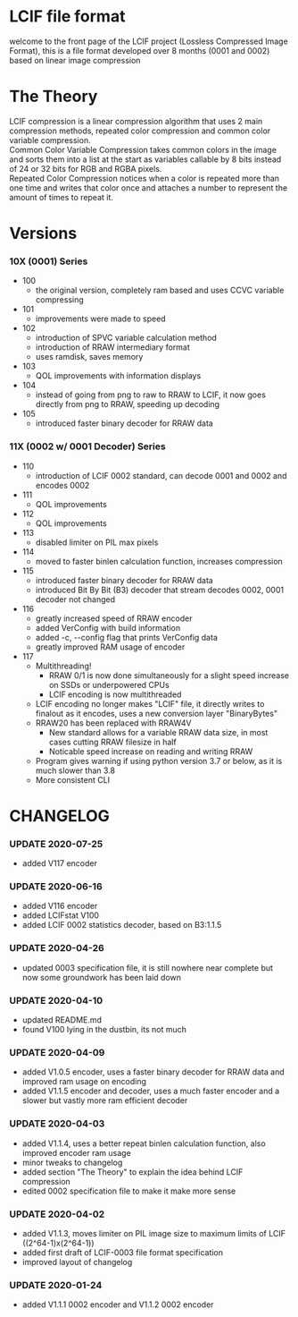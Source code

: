 # LCIF file format

welcome to the front page of the LCIF project (Lossless Compressed Image Format), this is a file format developed over 8 months (0001 and 0002) based on linear image compression

# The Theory

LCIF compression is a linear compression algorithm that uses 2 main compression methods, repeated color compression and common color variable compression.  
Common Color Variable Compression takes common colors in the image and sorts them into a list at the start as variables callable by 8 bits instead of 24 or 32 bits for RGB and RGBA pixels.  
Repeated Color Compression notices when a color is repeated more than one time and writes that color once and attaches a number to represent the amount of times to repeat it.  

# Versions

### 10X (0001) Series
- 100
  - the original version, completely ram based and uses CCVC variable compressing
- 101
  - improvements were made to speed
- 102
  - introduction of SPVC variable calculation method
  - introduction of RRAW intermediary format
  - uses ramdisk, saves memory
- 103
  - QOL improvements with information displays
- 104
  - instead of going from png to raw to RRAW to LCIF, it now goes directly from png to RRAW, speeding up decoding
- 105
  - introduced faster binary decoder for RRAW data
### 11X (0002 w/ 0001 Decoder) Series
- 110
  - introduction of LCIF 0002 standard, can decode 0001 and 0002 and encodes 0002
- 111
  - QOL improvements
- 112
  - QOL improvements
- 113
  - disabled limiter on PIL max pixels
- 114
  - moved to faster binlen calculation function, increases compression
- 115
  - introduced faster binary decoder for RRAW data
  - introduced Bit By Bit (B3) decoder that stream decodes 0002, 0001 decoder not changed
- 116
  - greatly increased speed of RRAW encoder
  - added VerConfig with build information
  - added -c, --config flag that prints VerConfig data
  - greatly improved RAM usage of encoder
- 117
  - Multithreading! 
    - RRAW 0/1 is now done simultaneously for a slight speed increase on SSDs or underpowered CPUs
    - LCIF encoding is now multithreaded
  - LCIF encoding no longer makes "LCIF" file, it directly writes to finalout as it encodes, uses a new conversion layer "BinaryBytes"
  - RRAW20 has been replaced with RRAW4V
    - New standard allows for a variable RRAW data size, in most cases cutting RRAW filesize in half
    - Noticable speed increase on reading and writing RRAW
  - Program gives warning if using python version 3.7 or below, as it is much slower than 3.8
  - More consistent CLI


# CHANGELOG

### UPDATE 2020-07-25
- added V117 encoder

### UPDATE 2020-06-16
- added V116 encoder
- added LCIFstat V100
- added LCIF 0002 statistics decoder, based on B3:1.1.5

### UPDATE 2020-04-26
- updated 0003 specification file, it is still nowhere near complete but now some groundwork has been laid down

### UPDATE 2020-04-10
- updated README.md
- found V100 lying in the dustbin, its not much

### UPDATE 2020-04-09
- added V1.0.5 encoder, uses a faster binary decoder for RRAW data and improved ram usage on encoding
- added V1.1.5 encoder and decoder, uses a much faster encoder and a slower but vastly more ram efficient decoder

### UPDATE 2020-04-03
- added V1.1.4, uses a better repeat binlen calculation function, also improved encoder ram usage
- minor tweaks to changelog
- added section "The Theory" to explain the idea behind LCIF compression
- edited 0002 specification file to make it make more sense

### UPDATE 2020-04-02
- added V1.1.3, moves limiter on PIL image size to maximum limits of LCIF ((2^64-1)x(2^64-1))
- added first draft of LCIF-0003 file format specification
- improved layout of changelog

### UPDATE 2020-01-24
- added V1.1.1 0002 encoder and V1.1.2 0002 encoder

